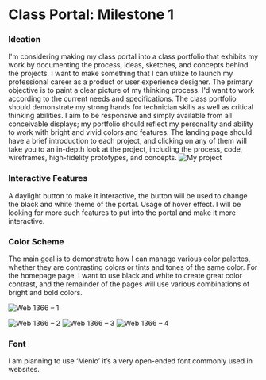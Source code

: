 # Class Portal: Milestone 1


### Ideation
I'm considering making my class portal into a class portfolio that exhibits my work by documenting the process, ideas, sketches, and concepts behind the projects. I want to make something that I can utilize to launch my professional career as a product or user experience designer. The primary objective is to paint a clear picture of my thinking process. I'd want to work according to the current needs and specifications. The class portfolio should demonstrate my strong hands for technician skills as well as critical thinking abilities. 
I aim to be responsive and simply available from all conceivable displays; my portfolio should reflect my personality and ability to work with bright and vivid colors and features. 
The landing page should have a brief introduction to each project, and clicking on any of them will take you to an in-depth look at the project, including the process, code, wireframes, high-fidelity prototypes, and concepts.
![My project](https://user-images.githubusercontent.com/89596201/187860482-ee60259b-44be-4054-a504-ddfa4a9eb4a8.png)





### Interactive Features
A daylight button to make it interactive, the button will be used to change the black and white theme of the portal. Usage of hover effect. I will be looking for more such features to put into the portal and make it more interactive.

### Color Scheme
The main goal is to demonstrate how I can manage various color palettes, whether they are contrasting colors or tints and tones of the same color. 
For the homepage page, I want to use black and white to create great color contrast, and the remainder of the pages will use various combinations of bright and bold colors.

![Web 1366 – 1](https://user-images.githubusercontent.com/89596201/187859188-32fc4773-22a8-4d18-9a4d-16f90f86d60e.png)

![Web 1366 – 2](https://user-images.githubusercontent.com/89596201/187859262-027879e6-c1c5-4679-b2f6-28511a778925.png)
![Web 1366 – 3](https://user-images.githubusercontent.com/89596201/187859277-b077ba43-8efb-4471-b8d8-a0cbe241396e.png)
![Web 1366 – 4](https://user-images.githubusercontent.com/89596201/187859287-b45376bf-2489-482c-bcdd-902e42110c1e.png)



### Font 
I am planning to use ‘Menlo’ it’s a very open-ended font commonly used in websites.
